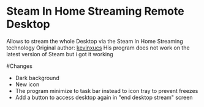 Steam In Home Streaming Remote Desktop
======================================

Allows to stream the whole Desktop via the Steam In Home Streaming technology
Original author: [kevinxucs](https://github.com/kevinxucs/steam-remote-desktop)
His program does not work on the latest version of Steam but i got it working

#Changes
- Dark background
- New icon
- The program minimize to task bar instead to icon tray to prevent freezes
- Add a button to access desktop again in "end desktop stream" screen
